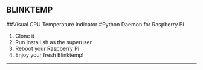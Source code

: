 BLINKTEMP
--------------------
##Visual CPU Temperature indicator
#Python Daemon for Raspberry Pi

1.  Clone it
2.  Run install.sh as the superuser
3.  Reboot your Raspberry Pi
4.  Enjoy your fresh Blinktemp!
------